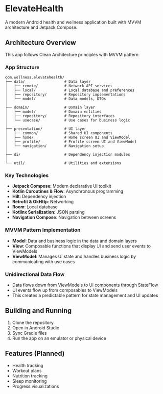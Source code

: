 # ElevateHealth

A modern Android health and wellness application built with MVVM architecture and Jetpack Compose.

## Architecture Overview

This app follows Clean Architecture principles with MVVM pattern:

### App Structure

```
com.wellness.elevatehealth/
├── data/                  # Data layer
│   ├── remote/            # Network API services 
│   ├── local/             # Local database and preferences
│   ├── repository/        # Repository implementations
│   └── model/             # Data models, DTOs
│
├── domain/                # Domain layer 
│   ├── model/             # Domain entities
│   ├── repository/        # Repository interfaces
│   └── usecase/           # Use cases for business logic
│
├── presentation/          # UI layer
│   ├── common/            # Shared UI components
│   ├── home/              # Home screen UI and ViewModel
│   ├── profile/           # Profile screen UI and ViewModel
│   └── navigation/        # Navigation setup
│
├── di/                    # Dependency injection modules
│
└── util/                  # Utilities and extensions
```

### Key Technologies

- **Jetpack Compose**: Modern declarative UI toolkit
- **Kotlin Coroutines & Flow**: Asynchronous programming
- **Hilt**: Dependency injection
- **Retrofit & OkHttp**: Networking
- **Room**: Local database
- **Kotlinx Serialization**: JSON parsing
- **Navigation Compose**: Navigation between screens

### MVVM Pattern Implementation

- **Model**: Data and business logic in the data and domain layers
- **View**: Composable functions that display UI and send user events to ViewModels
- **ViewModel**: Manages UI state and handles business logic by communicating with use cases

### Unidirectional Data Flow

- Data flows down from ViewModels to UI components through StateFlow
- UI events flow up from composables to ViewModels
- This creates a predictable pattern for state management and UI updates

## Building and Running

1. Clone the repository
2. Open in Android Studio
3. Sync Gradle files
4. Run the app on an emulator or physical device

## Features (Planned)

- Health tracking
- Workout plans
- Nutrition tracking
- Sleep monitoring
- Progress visualizations